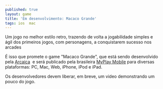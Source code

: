 ```yaml
---
published: true
layout: game
title: 'Em desenvolvimento: Macaco Grande'
tags: ios  mac
---
```

Um jogo no melhor estilo retro, trazendo de volta a jogabilidade simples e ágil dos primeiros jogos, com personagens, a conquistarem sucesso nos arcades

É isso que promete o game "Macaco Grande", que está sendo desenvolvido pela <a href="http://arcaica-pfp.blogspot.com/" target="_blank">Arcaica</a>
 e será publicado pela brasileira <a href="http://myplaymobile.com/" target="_blank">MyPlay Mobile</a>
 para diversas plataformas: PC, Mac, Web, iPhone, iPod e iPad.

Os desenvolvedores devem liberar, em breve, um video demonstrando um pouco do jogo.